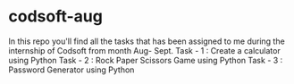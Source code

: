 # codsoft-aug

In this repo you'll find all the tasks that has been assigned to me during the internship of Codsoft from month Aug- Sept.
Task - 1 : Create a calculator using Python
Task - 2 : Rock Paper Scissors Game using Python
Task - 3 : Password Generator using Python

